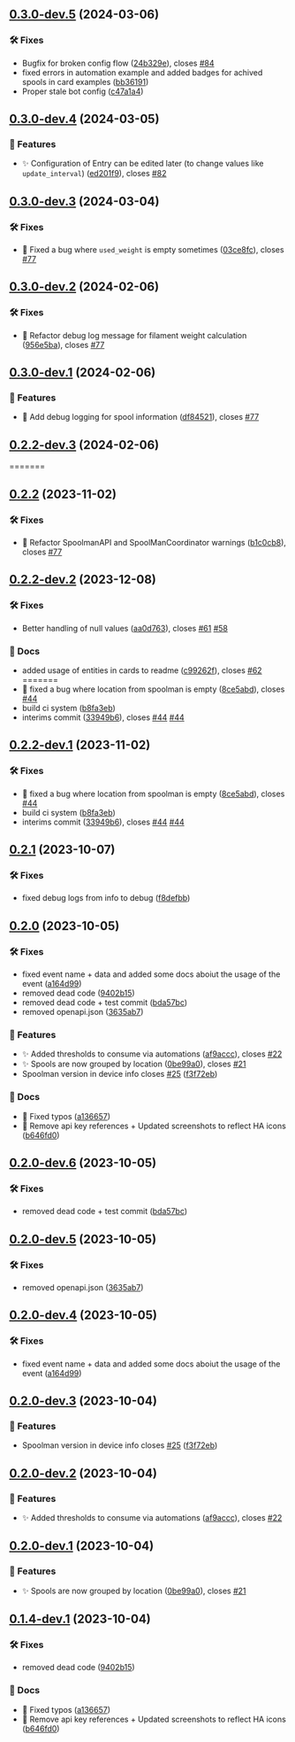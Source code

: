 ## [0.3.0-dev.5](https://github.com/Disane87/spoolman-homeassistant/compare/v0.3.0-dev.4...v0.3.0-dev.5) (2024-03-06)


### 🛠️ Fixes

* Bugfix for broken config flow ([24b329e](https://github.com/Disane87/spoolman-homeassistant/commit/24b329e5ffa6d8077c8f7b70a85d7f7fbd7e68b7)), closes [#84](https://github.com/Disane87/spoolman-homeassistant/issues/84)
* fixed errors in automation example and added badges for achived spools in card examples ([bb36191](https://github.com/Disane87/spoolman-homeassistant/commit/bb36191ea59a14312c61ba4eb4b998bd264ac09b))
* Proper stale bot config ([c47a1a4](https://github.com/Disane87/spoolman-homeassistant/commit/c47a1a4fc066b870899d97f362dd913ebc7b57e8))

## [0.3.0-dev.4](https://github.com/Disane87/spoolman-homeassistant/compare/v0.3.0-dev.3...v0.3.0-dev.4) (2024-03-05)


### 🚀 Features

* :sparkles: Configuration of Entry can be edited later (to change values like `update_interval`) ([ed201f9](https://github.com/Disane87/spoolman-homeassistant/commit/ed201f9a35ea6f4aea49fdda1e27b4ec122071e4)), closes [#82](https://github.com/Disane87/spoolman-homeassistant/issues/82)

## [0.3.0-dev.3](https://github.com/Disane87/spoolman-homeassistant/compare/v0.3.0-dev.2...v0.3.0-dev.3) (2024-03-04)


### 🛠️ Fixes

* :bug: Fixed a bug where `used_weight` is empty sometimes ([03ce8fc](https://github.com/Disane87/spoolman-homeassistant/commit/03ce8fc133713b5a5be70b5acfce02740a323b38)), closes [#77](https://github.com/Disane87/spoolman-homeassistant/issues/77)

## [0.3.0-dev.2](https://github.com/Disane87/spoolman-homeassistant/compare/v0.3.0-dev.1...v0.3.0-dev.2) (2024-02-06)


### 🛠️ Fixes

* :bug: Refactor debug log message for filament weight calculation ([956e5ba](https://github.com/Disane87/spoolman-homeassistant/commit/956e5bac8f94de2b0f4eba73ba2b2d44ba54e37f)), closes [#77](https://github.com/Disane87/spoolman-homeassistant/issues/77)

## [0.3.0-dev.1](https://github.com/Disane87/spoolman-homeassistant/compare/v0.2.2-dev.3...v0.3.0-dev.1) (2024-02-06)


### 🚀 Features

* :bug: Add debug logging for spool information ([df84521](https://github.com/Disane87/spoolman-homeassistant/commit/df845215c0a90bd1f12f60866de8b02d0d1c0ed3)), closes [#77](https://github.com/Disane87/spoolman-homeassistant/issues/77)

## [0.2.2-dev.3](https://github.com/Disane87/spoolman-homeassistant/compare/v0.2.2-dev.2...v0.2.2-dev.3) (2024-02-06)
=======
## [0.2.2](https://github.com/Disane87/spoolman-homeassistant/compare/v0.2.1...v0.2.2) (2023-11-02)



### 🛠️ Fixes

* :bug: Refactor SpoolmanAPI and SpoolManCoordinator warnings ([b1c0cb8](https://github.com/Disane87/spoolman-homeassistant/commit/b1c0cb82487cc1a2895ee1944becfedf9c90b394)), closes [#77](https://github.com/Disane87/spoolman-homeassistant/issues/77)

## [0.2.2-dev.2](https://github.com/Disane87/spoolman-homeassistant/compare/v0.2.2-dev.1...v0.2.2-dev.2) (2023-12-08)


### 🛠️ Fixes

* Better handling of null values ([aa0d763](https://github.com/Disane87/spoolman-homeassistant/commit/aa0d7636d69ccd87fe4be1feba90b4c69cc50858)), closes [#61](https://github.com/Disane87/spoolman-homeassistant/issues/61) [#58](https://github.com/Disane87/spoolman-homeassistant/issues/58)


### 📔 Docs

* added usage of entities in cards to readme ([c99262f](https://github.com/Disane87/spoolman-homeassistant/commit/c99262f452e82c8f7da0c89cf5d2385c919aaca2)), closes [#62](https://github.com/Disane87/spoolman-homeassistant/issues/62)
=======
* :bug: fixed a bug where location from spoolman is empty ([8ce5abd](https://github.com/Disane87/spoolman-homeassistant/commit/8ce5abd6a90b77ab4f233305ae5475623c042aa0)), closes [#44](https://github.com/Disane87/spoolman-homeassistant/issues/44)
* build ci system ([b8fa3eb](https://github.com/Disane87/spoolman-homeassistant/commit/b8fa3eba855c9c6efc3c01a1f08f47b2971abe7e))
* interims commit ([33949b6](https://github.com/Disane87/spoolman-homeassistant/commit/33949b6bc0e5cb2691e3a6349bd10062528c6f7e)), closes [#44](https://github.com/Disane87/spoolman-homeassistant/issues/44) [#44](https://github.com/Disane87/spoolman-homeassistant/issues/44)


## [0.2.2-dev.1](https://github.com/Disane87/spoolman-homeassistant/compare/v0.2.1...v0.2.2-dev.1) (2023-11-02)


### 🛠️ Fixes

* :bug: fixed a bug where location from spoolman is empty ([8ce5abd](https://github.com/Disane87/spoolman-homeassistant/commit/8ce5abd6a90b77ab4f233305ae5475623c042aa0)), closes [#44](https://github.com/Disane87/spoolman-homeassistant/issues/44)
* build ci system ([b8fa3eb](https://github.com/Disane87/spoolman-homeassistant/commit/b8fa3eba855c9c6efc3c01a1f08f47b2971abe7e))
* interims commit ([33949b6](https://github.com/Disane87/spoolman-homeassistant/commit/33949b6bc0e5cb2691e3a6349bd10062528c6f7e)), closes [#44](https://github.com/Disane87/spoolman-homeassistant/issues/44) [#44](https://github.com/Disane87/spoolman-homeassistant/issues/44)

## [0.2.1](https://github.com/Disane87/spoolman-homeassistant/compare/v0.2.0...v0.2.1) (2023-10-07)
### 🛠️ Fixes
* fixed debug logs from info to debug ([f8defbb](https://github.com/Disane87/spoolman-homeassistant/commit/f8defbb56d679573845e98dcd299ea7a19bc376e))

## [0.2.0](https://github.com/Disane87/spoolman-homeassistant/compare/v0.1.3...v0.2.0) (2023-10-05)


### 🛠️ Fixes

* fixed event name + data and added some docs aboiut the usage of the event ([a164d99](https://github.com/Disane87/spoolman-homeassistant/commit/a164d99b5d9ee078f79cc5bab69cf5b7bbb4d51b))
* removed dead code ([9402b15](https://github.com/Disane87/spoolman-homeassistant/commit/9402b15d5fedb7c4bc9248cfec822aa446f5b76e))
* removed dead code + test commit ([bda57bc](https://github.com/Disane87/spoolman-homeassistant/commit/bda57bc08698dc7f6a36f8c5f58fd9728312325a))
* removed openapi.json ([3635ab7](https://github.com/Disane87/spoolman-homeassistant/commit/3635ab7cfe6db5ca68e5b67c62bf520b0493ef96))


### 🚀 Features

* :sparkles: Added thresholds to consume via automations ([af9accc](https://github.com/Disane87/spoolman-homeassistant/commit/af9accc07758f95f33bafa64d091fd0322f39ec2)), closes [#22](https://github.com/Disane87/spoolman-homeassistant/issues/22)
* :sparkles: Spools are now grouped by location ([0be99a0](https://github.com/Disane87/spoolman-homeassistant/commit/0be99a0c72090ff64187efd110f17a8cb773b6c5)), closes [#21](https://github.com/Disane87/spoolman-homeassistant/issues/21)
* Spoolman version in device info closes [#25](https://github.com/Disane87/spoolman-homeassistant/issues/25) ([f3f72eb](https://github.com/Disane87/spoolman-homeassistant/commit/f3f72eb274203f3eff173890a5d49ee09918c724))


### 📔 Docs

* :memo: Fixed typos ([a136657](https://github.com/Disane87/spoolman-homeassistant/commit/a136657d74cb639e3e84f543b22651bd9344e26f))
* :memo: Remove api key references + Updated screenshots to reflect HA icons ([b646fd0](https://github.com/Disane87/spoolman-homeassistant/commit/b646fd0d4463761af1c24a97f6d585828d41a3cf))

## [0.2.0-dev.6](https://github.com/Disane87/spoolman-homeassistant/compare/v0.2.0-dev.5...v0.2.0-dev.6) (2023-10-05)


### 🛠️ Fixes

* removed dead code + test commit ([bda57bc](https://github.com/Disane87/spoolman-homeassistant/commit/bda57bc08698dc7f6a36f8c5f58fd9728312325a))

## [0.2.0-dev.5](https://github.com/Disane87/spoolman-homeassistant/compare/v0.2.0-dev.4...v0.2.0-dev.5) (2023-10-05)


### 🛠️ Fixes

* removed openapi.json ([3635ab7](https://github.com/Disane87/spoolman-homeassistant/commit/3635ab7cfe6db5ca68e5b67c62bf520b0493ef96))

## [0.2.0-dev.4](https://github.com/Disane87/spoolman-homeassistant/compare/v0.2.0-dev.3...v0.2.0-dev.4) (2023-10-05)


### 🛠️ Fixes

* fixed event name + data and added some docs aboiut the usage of the event ([a164d99](https://github.com/Disane87/spoolman-homeassistant/commit/a164d99b5d9ee078f79cc5bab69cf5b7bbb4d51b))

## [0.2.0-dev.3](https://github.com/Disane87/spoolman-homeassistant/compare/v0.2.0-dev.2...v0.2.0-dev.3) (2023-10-04)


### 🚀 Features

* Spoolman version in device info closes [#25](https://github.com/Disane87/spoolman-homeassistant/issues/25) ([f3f72eb](https://github.com/Disane87/spoolman-homeassistant/commit/f3f72eb274203f3eff173890a5d49ee09918c724))

## [0.2.0-dev.2](https://github.com/Disane87/spoolman-homeassistant/compare/v0.2.0-dev.1...v0.2.0-dev.2) (2023-10-04)


### 🚀 Features

* :sparkles: Added thresholds to consume via automations ([af9accc](https://github.com/Disane87/spoolman-homeassistant/commit/af9accc07758f95f33bafa64d091fd0322f39ec2)), closes [#22](https://github.com/Disane87/spoolman-homeassistant/issues/22)

## [0.2.0-dev.1](https://github.com/Disane87/spoolman-homeassistant/compare/v0.1.4-dev.1...v0.2.0-dev.1) (2023-10-04)


### 🚀 Features

* :sparkles: Spools are now grouped by location ([0be99a0](https://github.com/Disane87/spoolman-homeassistant/commit/0be99a0c72090ff64187efd110f17a8cb773b6c5)), closes [#21](https://github.com/Disane87/spoolman-homeassistant/issues/21)

## [0.1.4-dev.1](https://github.com/Disane87/spoolman-homeassistant/compare/v0.1.3...v0.1.4-dev.1) (2023-10-04)


### 🛠️ Fixes

* removed dead code ([9402b15](https://github.com/Disane87/spoolman-homeassistant/commit/9402b15d5fedb7c4bc9248cfec822aa446f5b76e))


### 📔 Docs

* :memo: Fixed typos ([a136657](https://github.com/Disane87/spoolman-homeassistant/commit/a136657d74cb639e3e84f543b22651bd9344e26f))
* :memo: Remove api key references + Updated screenshots to reflect HA icons ([b646fd0](https://github.com/Disane87/spoolman-homeassistant/commit/b646fd0d4463761af1c24a97f6d585828d41a3cf))

